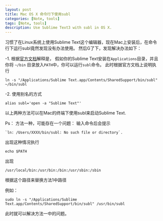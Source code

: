 ```yaml
---
layout: post
title: Mac OS X 命令行下使用subl
categories: [Note, tools]
tags: [Note, tools]
description: Use Sublime Text3 with subl in OS X.
---
```


习惯了在Linux系统上使用Sublime Text这个编辑器，现在Mac上安装后，在命令行下运行subl竟然发现没有办法使用。
然后G了下，发现解决办法如下：

-1.
根据<a href="https://www.sublimetext.com/docs/3/osx_command_line.html">官方文档</a>解释是，
假如你的Sublime Text安装在`Applications`目录，并且你将 `~/bin` 目录放入`PATH`中，你可以运行`subl`命令。
此时根据官方文档上说明执行

    ln -s "/Applications/Sublime Text.app/Contents/SharedSupport/bin/subl" ~/bin/subl

-2. 使用别名的方式

    alias subl='open -a "Sublime Text"'

以上两种方法可以在Mac的终端下使用subl来启动Sublime Text.

Ps： 方法一种，可能存在一个问题：
输入命令后会提示

    `ln: /Users/XXXX/bin/subl: No such file or directory`.

出现这种情况执行

    echo $PATH

出现

    /usr/local/bin:/usr/bin:/bin:/usr/sbin:/sbin

根据这个路径来替换方法1中路径

例如：

    sudo ln -s "/Applications/Sublime Text.app/Contents/SharedSupport/bin/subl" /usr/bin/subl

此时就可以解决方法一中的问题。
